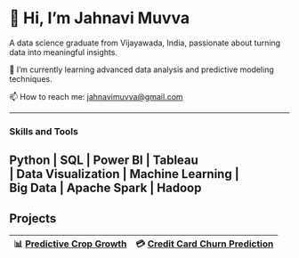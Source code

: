 # 👋 Hi, I’m Jahnavi Muvva  
A data science graduate from Vijayawada, India, passionate about turning data into meaningful insights.  

🌱 I’m currently learning advanced data analysis and predictive modeling techniques.  

📫 How to reach me: jahnavimuvva@gmail.com  

---

### Skills and Tools  
Python | SQL | Power BI | Tableau  
| Data Visualization | Machine Learning |  
Big Data | Apache Spark | Hadoop 
---

## Projects

| 📊 [Predictive Crop Growth](https://github.com/navigit22/predictive-crop-growth) | 💳 [Credit Card Churn Prediction](https://github.com/navigit22/credit-card-churn-prediction) |
|----------------------------------------------------------------------------------|--------------------------------------------------------------------------------------------|

<!---
navigit22/navigit22 is a ✨ special ✨ repository because its `README.md` (this file) appears on your GitHub profile.
You can click the Preview link to take a look at your changes.
--->
